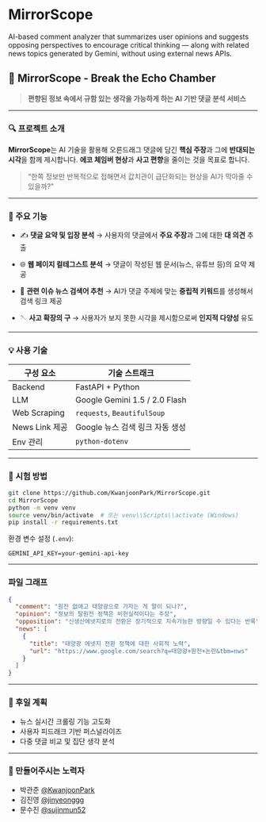 # MirrorScope
AI-based comment analyzer that summarizes user opinions and suggests opposing perspectives to encourage critical thinking — along with related news topics generated by Gemini, without using external news APIs.

## 🧠 MirrorScope - Break the Echo Chamber

> **편향된 정보 속에서 규함 있는 생각을 가능하게 하는 AI 기반 댓글 분석 서비스**

---

### 🔍 프로젝트 소개

**MirrorScope**는 AI 기술을 활용해 오른드래그 댓글에 담긴 **핵심 주장**과 그에 **반대되는 시각**을 함께 제시합니다.
**에코 체임버 현상**과 **사고 편향**을 줄이는 것을 목표로 합니다.

> “한쪽 정보만 반복적으로 접해면서 값치관이 급단화되는 현상을 AI가 막아줄 수 있을까?”

---

### 🌟 주요 기능

* ✍️ **댓글 요약 및 입장 분석**
  → 사용자의 댓글에서 **주요 주장**과 그에 대한 **대 의견** 추출

* 🌐 **웹 페이지 컬테그스트 분석**
  → 댓글이 작성된 웹 문서(뉴스, 유튜브 등)의 요약 제공

* 📰 **관련 이슈 뉴스 검색어 추천**
  → AI가 댓글 주제에 맞는 **중립적 키워드**를 생성해서 검색 링크 제공

* 🪡 **사고 확장의 구**
  → 사용자가 보지 못한 시각을 제시함으로써 **인지적 다양성** 유도

---

### 💡 사용 기술

| 구성 요소        | 기술 스트래크                       |
| ------------ | ----------------------------- |
| Backend      | FastAPI + Python              |
| LLM          | Google Gemini 1.5 / 2.0 Flash |
| Web Scraping | `requests`, `BeautifulSoup`   |
| News Link 제공 | Google 뉴스 검색 링크 자동 생성         |
| Env 관리       | `python-dotenv`               |

---

### 📆 시험 방법

```bash
git clone https://github.com/KwanjoonPark/MirrorScope.git
cd MirrorScope
python -m venv venv
source venv/bin/activate  # 또는 venv\\Scripts\\activate (Windows)
pip install -r requirements.txt
```

환경 변수 설정 (`.env`):

```
GEMINI_API_KEY=your-gemini-api-key
```

---

### 파일 그래프

```json
{
  "comment": "원전 없애고 태양광으로 가자는 게 말이 되나?",
  "opinion": "정보의 탈원전 정책은 비헌실적이다는 주장",
  "opposition": "신생산에넷지로의 전환은 장기적으로 지속가능한 방향일 수 있다는 반록",
  "news": [
    {
      "title": "태양광 에넷지 전환 정책에 대한 사회적 노력",
      "url": "https://www.google.com/search?q=태양광+원전+논란&tbm=nws"
    }
  ]
}
```

---

### 🦖 후일 계획

* 뉴스 실시간 크롤링 기능 고도화
* 사용자 피드래크 기반 퍼스널라이즈
* 다중 댓글 비교 및 집단 생각 분석

---

### 👥 만들어주시는 노력자

* 박관준 [@KwanjoonPark](https://github.com/KwanjoonPark)
* 김진영 [@jinyeonggg](https://github.com/jinyeonggg)
* 문수진 [@sujinmun52](https://github.com/sujin52)
